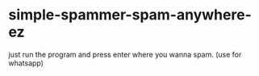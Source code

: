 # simple-spammer-spam-anywhere-ez
just run the program and press enter where you wanna spam. (use for whatsapp)
